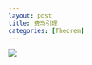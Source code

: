 ```yaml
---
layout: post
title: 费马引理
categories: [Theorem]
---
```


![](https://wsttask.github.io/picture/images/courses/math/calculus/20240215184454.jpg)